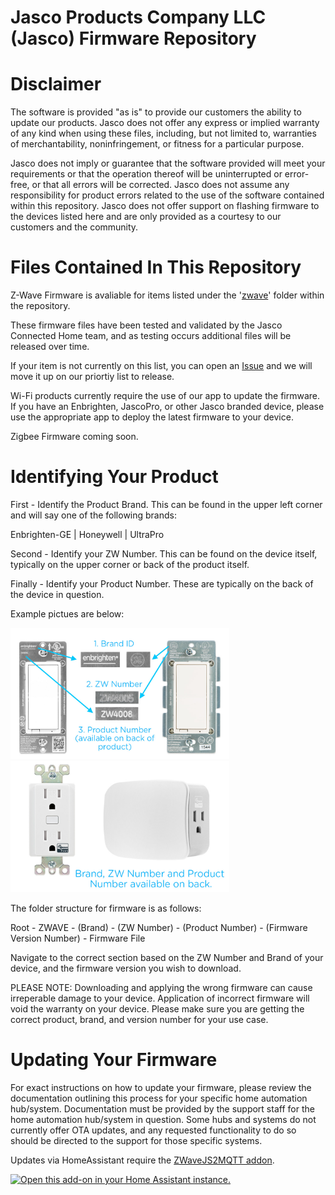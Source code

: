 # Jasco Products Company LLC (Jasco) Firmware Repository

# Disclaimer

The software is provided "as is" to provide our customers the ability to update our products. Jasco does not offer any express or implied warranty of any kind when using these files, including, but not limited to, warranties of merchantability, noninfringement, or fitness for a particular purpose. 

Jasco does not imply or guarantee that the software provided will meet your requirements or that the operation thereof will be uninterrupted or error-free, or that all errors will be corrected. Jasco does not assume any responsibility for product errors related to the use of the software contained within this repository. Jasco does not offer support on flashing firmware to the devices listed here and are only provided as a courtesy to our customers and the community. 

# Files Contained In This Repository

Z-Wave Firmware is avaliable for items listed under the '[zwave](https://github.com/jascoproducts/firmware/tree/main/zwave)' folder within the repository.

These firmware files have been tested and validated by the Jasco Connected Home team, and as testing occurs additional files will be released over time.

If your item is not currently on this list, you can open an [Issue](https://github.com/jascoproducts/firmware/issues/new?assignees=&labels=&template=firmware_request.yaml&title=%5BFirmware+Request%5D%3A+%3CBrand%3E+-+%3CZW+Number%3E+-+%3CProd+Number%3E+) and we will move it up on our priortiy list to release.

Wi-Fi products currently require the use of our app to update the firmware. If you have an Enbrighten, JascoPro, or other Jasco branded device, please use the appropriate app to deploy the latest firmware to your device. 

Zigbee Firmware coming soon.

# Identifying Your Product

First - Identify the Product Brand. This can be found in the upper left corner and will say one of the following brands:

Enbrighten-GE | Honeywell | UltraPro

Second - Identify your ZW Number. This can be found on the device itself, typically on the upper corner or back of the product itself.

Finally - Identify your Product Number. These are typically on the back of the device in question.

Example pictues are below:

<img alt="Example of a GE Branded Item" width="350px" src="images/example1.png" />

<img alt="Example of an Enbrighten Branded Item" width="350px" src="images/example2.png" />

The folder structure for firmware is as follows:

Root - ZWAVE - (Brand) - (ZW Number) - (Product Number) - (Firmware Version Number) - Firmware File

Navigate to the correct section based on the ZW Number and Brand of your device, and the firmware version you wish to download.

PLEASE NOTE: Downloading and applying the wrong firmware can cause irreperable damage to your device. Application of incorrect firmware will void the warranty on your device. Please make sure you are getting the correct product, brand, and version number for your use case.

# Updating Your Firmware

For exact instructions on how to update your firmware, please review the documentation outlining this process for your specific home automation hub/system. Documentation must be provided by the support staff for the home automation hub/system in question. Some hubs and systems do not currently offer OTA updates, and any requested functionality to do so should be directed to the support for those specific systems.

Updates via HomeAssistant require the [ZWaveJS2MQTT addon](https://github.com/hassio-addons/addon-zwavejs2mqtt/blob/main/zwavejs2mqtt/DOCS.md).

[![Open this add-on in your Home Assistant instance.][addon-badge]][addon]


[addon-badge]: https://my.home-assistant.io/badges/supervisor_addon.svg
[addon]: https://my.home-assistant.io/redirect/supervisor_addon/?addon=a0d7b954_zwavejs2mqtt




<!--Hey cool, you read the comments and code. Since you found this, have a discount on us. Use LINUS10 for 10% off your next order on (https://byjasco.com).

*Offer valid for purchase and shipment in the U.S. only when redeemed by 7/31/2022. Coupon code is required, discount will be applied when you enter the coupon code during the shopping cart process (case-sensitive). Coupon codes may only be redeemed once. Sales tax and shipping excluded. Dealers, distributors and other re-sellers are not eligible for this offer. Additional terms, conditions, products, pricing and offers subject to change without notice. Cannot be used on already discounted items or combined with other offers.  Not redeemable for cash or valid toward previous purchases. Price match refunds are not eligible with any other promotions. Free Shipping is valid in the U.S. only for purchases of $50 or more in same order. If you choose another shipping option, additional charges will apply .>


